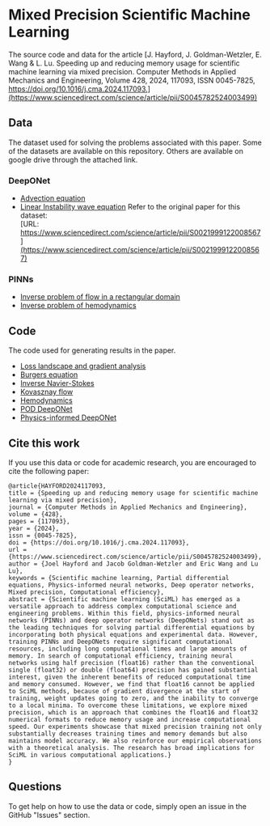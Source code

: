 # Mixed Precision Scientific Machine Learning

The source code and data for the article [J. Hayford, J. Goldman-Wetzler, E. Wang & L. Lu. Speeding up and reducing memory usage for scientific machine learning via mixed precision. Computer Methods in Applied Mechanics and Engineering,
Volume 428,
2024,
117093,
ISSN 0045-7825,
https://doi.org/10.1016/j.cma.2024.117093.](https://www.sciencedirect.com/science/article/pii/S0045782524003499)

## Data
The dataset used for solving the problems associated with this paper. Some of the datasets are available on this repository. Others are available on google drive through the attached link.

### DeepONet
- [Advection equation](Dataset/DeepONEt/Advection_equation_dataset)
- [Linear Instability wave equation](Dataset/DeepONEt/Linear_Instability_Wave_dataset.md)
Refer to the original paper for this dataset:  
[URL: https://www.sciencedirect.com/science/article/pii/S0021999122008567](https://www.sciencedirect.com/science/article/pii/S0021999122008567)

### PINNs
- [Inverse problem of flow in a rectangular domain](Dataset/PINNs/Inverse_problem_of_flow_in_a_rectangular_domain)
- [Inverse problem of hemodynamics](Dataset/PINNs/Inverse_problem_of_hemodynamics/hemodynamics.md)
## Code
The code used for generating results in the paper.
- [Loss landscape and gradient analysis](loss-landscape/)
- [Burgers equation](pinns/dde_burgers_mixed.ipynb)
- [Inverse Navier-Stokes](pinns/Navier_Stokes_Inverse)
- [Kovasznay flow](pinns/Kovasznay_Flow)
- [Hemodynamics](pinns/Hemodynamics)
- [POD DeepONet](DeepOnet/LIW_POD_DeepOnet)
- [Physics-informed DeepONet](DeepOnet/PI-Diffusion-Reaction-Equation)

## Cite this work

If you use this data or code for academic research, you are encouraged to cite the following paper:

```
@article{HAYFORD2024117093,
title = {Speeding up and reducing memory usage for scientific machine learning via mixed precision},
journal = {Computer Methods in Applied Mechanics and Engineering},
volume = {428},
pages = {117093},
year = {2024},
issn = {0045-7825},
doi = {https://doi.org/10.1016/j.cma.2024.117093},
url = {https://www.sciencedirect.com/science/article/pii/S0045782524003499},
author = {Joel Hayford and Jacob Goldman-Wetzler and Eric Wang and Lu Lu},
keywords = {Scientific machine learning, Partial differential equations, Physics-informed neural networks, Deep operator networks, Mixed precision, Computational efficiency},
abstract = {Scientific machine learning (SciML) has emerged as a versatile approach to address complex computational science and engineering problems. Within this field, physics-informed neural networks (PINNs) and deep operator networks (DeepONets) stand out as the leading techniques for solving partial differential equations by incorporating both physical equations and experimental data. However, training PINNs and DeepONets require significant computational resources, including long computational times and large amounts of memory. In search of computational efficiency, training neural networks using half precision (float16) rather than the conventional single (float32) or double (float64) precision has gained substantial interest, given the inherent benefits of reduced computational time and memory consumed. However, we find that float16 cannot be applied to SciML methods, because of gradient divergence at the start of training, weight updates going to zero, and the inability to converge to a local minima. To overcome these limitations, we explore mixed precision, which is an approach that combines the float16 and float32 numerical formats to reduce memory usage and increase computational speed. Our experiments showcase that mixed precision training not only substantially decreases training times and memory demands but also maintains model accuracy. We also reinforce our empirical observations with a theoretical analysis. The research has broad implications for SciML in various computational applications.}
}
```

## Questions

To get help on how to use the data or code, simply open an issue in the GitHub "Issues" section.
